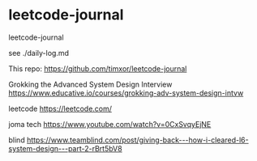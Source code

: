 # leetcode-journal
leetcode-journal

see ./daily-log.md


This repo: https://github.com/timxor/leetcode-journal


Grokking the Advanced System Design Interview
https://www.educative.io/courses/grokking-adv-system-design-intvw

leetcode
https://leetcode.com/

joma tech
https://www.youtube.com/watch?v=0CxSvqyEjNE


blind
https://www.teamblind.com/post/giving-back---how-i-cleared-l6-system-design---part-2-rBrt5bV8















